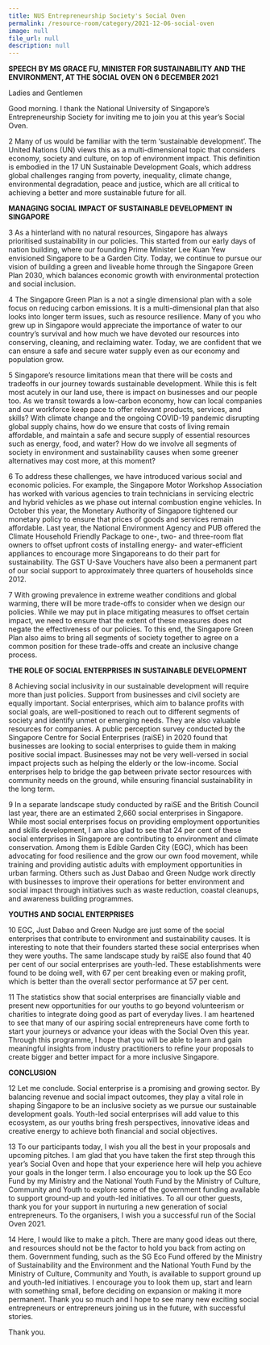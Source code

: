 ```yaml
---
title: NUS Entrepreneurship Society's Social Oven
permalink: /resource-room/category/2021-12-06-social-oven
image: null
file_url: null
description: null
---
```

**SPEECH BY MS GRACE FU, MINISTER FOR SUSTAINABILITY AND THE ENVIRONMENT, AT THE SOCIAL OVEN ON 6 DECEMBER 2021**

Ladies and Gentlemen

Good morning. I thank the National University of Singapore’s Entrepreneurship Society for inviting me to join you at this year’s Social Oven. 

2	Many of us would be familiar with the term ‘sustainable development’. The United Nations (UN) views this as a multi-dimensional topic that considers economy, society and culture, on top of environment impact. This definition is embodied in the 17 UN Sustainable Development Goals, which address global challenges ranging from poverty, inequality, climate change, environmental degradation, peace and justice, which are all critical to achieving a better and more sustainable future for all. 

**MANAGING SOCIAL IMPACT OF SUSTAINABLE DEVELOPMENT IN SINGAPORE**

3	As a hinterland with no natural resources, Singapore has always prioritised sustainability in our policies. This started from our early days of nation building, where our founding Prime Minister Lee Kuan Yew envisioned Singapore to be a Garden City. Today, we continue to pursue our vision of building a green and liveable home through the Singapore Green Plan 2030, which balances economic growth with environmental protection and social inclusion. 

4	The Singapore Green Plan is a not a single dimensional plan with a sole focus on reducing carbon emissions. It is a multi-dimensional plan that also looks into longer term issues, such as resource resilience. Many of you who grew up in Singapore would appreciate the importance of water to our country’s survival and how much we have devoted our resources into conserving, cleaning, and reclaiming water. Today, we are confident that we can ensure a safe and secure water supply even as our economy and population grow. 

5	Singapore’s resource limitations mean that there will be costs and tradeoffs in our journey towards sustainable development. While this is felt most acutely in our land use, there is impact on businesses and our people too. As we transit towards a low-carbon economy, how can local companies and our workforce keep pace to offer relevant products, services, and skills? With climate change and the ongoing COVID-19 pandemic disrupting global supply chains, how do we ensure that costs of living remain affordable, and maintain a safe and secure supply of essential resources such as energy, food, and water?  How do we involve all segments of society in environment and sustainability causes when some greener alternatives may cost more, at this moment? 

6	To address these challenges, we have introduced various social and economic policies. For example, the Singapore Motor Workshop Association has worked with various agencies to train technicians in servicing electric and hybrid vehicles as we phase out internal combustion engine vehicles. In October this year, the Monetary Authority of Singapore tightened our monetary policy to ensure that prices of goods and services remain affordable. Last year, the National Environment Agency and PUB offered the Climate Household Friendly Package to one-, two- and three-room flat owners to offset upfront costs of installing energy- and water-efficient appliances to encourage more Singaporeans to do their part for sustainability. The GST U-Save Vouchers have also been a permanent part of our social support to approximately three quarters of households since 2012. 

7 	With growing prevalence in extreme weather conditions and global warming, there will be more trade-offs to consider when we design our policies. While we may put in place mitigating measures to offset certain impact, we need to ensure that the extent of these measures does not negate the effectiveness of our policies. To this end, the Singapore Green Plan also aims to bring all segments of society together to agree on a common position for these trade-offs and create an inclusive change process. 

**THE ROLE OF SOCIAL ENTERPRISES IN SUSTAINABLE DEVELOPMENT**

8	Achieving social inclusivity in our sustainable development will require more than just policies. Support from businesses and civil society are equally important.  Social enterprises, which aim to balance profits with social goals, are well-positioned to reach out to different segments of society and identify unmet or emerging needs. They are also valuable resources for companies. A public perception survey conducted by the Singapore Centre for Social Enterprises (raiSE) in 2020 found that businesses are looking to social enterprises to guide them in making positive social impact. Businesses may not be very well-versed in social impact projects such as helping the elderly or the low-income. Social enterprises help to bridge the gap between private sector resources with community needs on the ground, while ensuring financial sustainability in the long term.

9	In a separate landscape study conducted by raiSE and the British Council last year, there are an estimated 2,660 social enterprises in Singapore. While most social enterprises focus on providing employment opportunities and skills development, I am also glad to see that 24 per cent of these social enterprises in Singapore are contributing to environment and climate conservation.  Among them is Edible Garden City (EGC), which has been advocating for food resilience and the grow our own food movement, while training and providing autistic adults with employment opportunities in urban farming. Others such as Just Dabao and Green Nudge work directly with businesses to improve their operations for better environment and social impact through initiatives such as waste reduction, coastal cleanups, and awareness building programmes. 

**YOUTHS AND SOCIAL ENTERPRISES**

10	EGC, Just Dabao and Green Nudge are just some of the social enterprises that contribute to environment and sustainability causes. It is interesting to note that their founders started these social enterprises when they were youths. The same landscape study by raiSE also found that 40 per cent of our social enterprises are youth-led. These establishments were found to be doing well, with 67 per cent breaking even or making profit, which is better than the overall sector performance at 57 per cent.

11	The statistics show that social enterprises are financially viable and present new opportunities for our youths to go beyond volunteerism or charities to integrate doing good as part of everyday lives. I am heartened to see that many of our aspiring social entrepreneurs have come forth to start your journeys or advance your ideas with the Social Oven this year. Through this programme, I hope that you will be able to learn and gain meaningful insights from industry practitioners to refine your proposals to create bigger and better impact for a more inclusive Singapore. 

**CONCLUSION**

12	Let me conclude. Social enterprise is a promising and growing sector. By balancing revenue and social impact outcomes, they play a vital role in shaping Singapore to be an inclusive society as we pursue our sustainable development goals. Youth-led social enterprises will add value to this ecosystem, as our youths bring fresh perspectives, innovative ideas and creative energy to achieve both financial and social objectives. 

13	To our participants today, I wish you all the best in your proposals and upcoming pitches. I am glad that you have taken the first step through this year’s Social Oven and hope that your experience here will help you achieve your goals in the longer term. I also encourage you to look up the SG Eco Fund by my Ministry and the National Youth Fund by the Ministry of Culture, Community and Youth to explore some of the government funding available to support ground-up and youth-led initiatives. To all our other guests, thank you for your support in nurturing a new generation of social entrepreneurs. To the organisers, I wish you a successful run of the Social Oven 2021. 

14	Here, I would like to make a pitch. There are many good ideas out there, and resources should not be the factor to hold you back from acting on them. Government funding, such as the SG Eco Fund offered by the Ministry of Sustainability and the Environment and the National Youth Fund by the Ministry of Culture, Community and Youth, is available to support ground up and youth-led initiatives. I encourage you to look them up, start and learn with something small, before deciding on expansion or making it more permanent. Thank you so much and I hope to see many new exciting social entrepreneurs or entrepreneurs joining us in the future, with successful stories. 
 
Thank you. 
